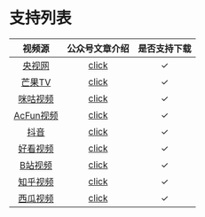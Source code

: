 # 支持列表

| 视频源                                          | 公众号文章介绍                                             | 是否支持下载    |
| :----:                                          | :----:                                                     | :----:          |
| [央视网](https://v.cctv.com/)                   | [click](https://mp.weixin.qq.com/s/xjl7SLEOlEbYu3d8RHZaGQ) | ✓               |
| [芒果TV](https://www.mgtv.com/)                 | [click](https://mp.weixin.qq.com/s/H4w-wjMqi44uNTynGfkKvw) | ✓               |
| [咪咕视频](https://www.migu.cn/video.html)      | [click](https://mp.weixin.qq.com/s/H4w-wjMqi44uNTynGfkKvw) | ✓               |
| [AcFun视频](https://www.acfun.cn/)              | [click](https://mp.weixin.qq.com/s/H4w-wjMqi44uNTynGfkKvw) | ✓               |
| [抖音](https://www.douyin.com/)                 | [click](https://mp.weixin.qq.com/s/7N4pt1kLnVEJlve75zpdwA) | ✓               |
| [好看视频](https://haokan.baidu.com/)           | [click](https://mp.weixin.qq.com/s/H4w-wjMqi44uNTynGfkKvw) | ✓               |
| [B站视频](https://www.bilibili.com/)            | [click]()                                                  | ✓               |
| [知乎视频](https://www.zhihu.com/)              | [click]()                                                  | ✓               |
| [西瓜视频](https://www.ixigua.com/?wid_try=1)   | [click]()                                                  | ✓               |